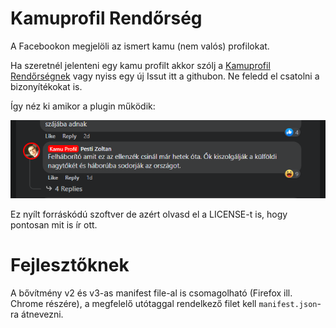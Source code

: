 # Kamuprofil Rendőrség

A Facebookon megjelöli az ismert kamu (nem valós) profilokat.

Ha szeretnél jelenteni egy kamu profilt akkor szólj a [Kamuprofil Rendőrségnek](https://www.facebook.com/Kamuprofil-Rend%C5%91rs%C3%A9g-107971161836170) vagy nyiss egy új Issut itt a githubon. Ne feledd el csatolni a bizonyítékokat is.

Így néz ki amikor a plugin működik:

![example](example.png)

Ez nyílt forráskódú szoftver de azért olvasd el a LICENSE-t is, hogy pontosan mit is ír ott.

# Fejlesztőknek

A bővítmény v2 és v3-as manifest file-al is csomagolható (Firefox ill. Chrome részére), a megfelelő utótaggal rendelkező
filet kell `manifest.json`-ra átnevezni.